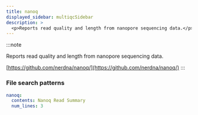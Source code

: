 ```yaml
---
title: nanoq
displayed_sidebar: multiqcSidebar
description: >
  <p>Reports read quality and length from nanopore sequencing data.</p>
---
```


<!--
~~~~~ DO NOT EDIT ~~~~~
This file is autogenerated from the MultiQC module python docstring.
Do not edit the markdown, it will be overwritten.

File path for the source of this content: multiqc/modules/nanoq/nanoq.py
~~~~~~~~~~~~~~~~~~~~~~~
-->

:::note

<p>Reports read quality and length from nanopore sequencing data.</p>

[https://github.com/nerdna/nanoq/](https://github.com/nerdna/nanoq/)
:::

### File search patterns

```yaml
nanoq:
  contents: Nanoq Read Summary
  num_lines: 3
```
